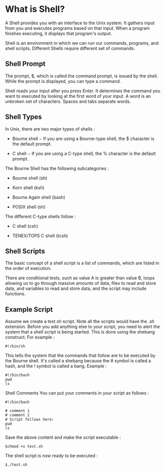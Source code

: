 # What is Shell?

   A Shell provides you with an interface to the Unix system. It gathers input from you and executes
   programs based on that input. When a program finishes executing, it displays that program's output.

   Shell is an environment in which we can run our commands, programs, and shell scripts. Different Shells
   require different set of commands.

   ## Shell Prompt

   The prompt, $, which is called the command prompt, is issued by the shell. While the prompt is displayed,
   you can type a command.

   Shell reads your input after you press Enter. It determines the command you want to executed by looking
   at the first word of your input. A word is an unbroken set of characters. Spaces and tabs separate words.

   ## Shell Types

   In Unix, there are two major types of shells :

   * Bourne shell − If you are using a Bourne-type shell, the $ character is the default prompt.

   * C shell − If you are using a C-type shell, the % character is the default prompt.

   The Bourne Shell has the following subcategories :

   * Bourne shell (sh)

   * Korn shell (ksh)

   * Bourne Again shell (bash)

   * POSIX shell (sh)

   The different C-type shells follow :

   * C shell (csh)

   * TENEX/TOPS C shell (tcsh)

  ## Shell Scripts

   The basic concept of a shell script is a list of commands, which are listed in the order of execution.

   There are conditional tests, such as value A is greater than value B, loops allowing us to go through 
   massive amounts of data, files to read and store data, and variables to read and store data, and the
   script may include functions.

   ## Example Script

   Assume we create a test.sh script. Note all the scripts would have the .sh extension. Before you add 
   anything else to your script, you need to alert the system that a shell script is being started. 
   This is done using the shebang construct. For example :

    #!/bin/sh

   This tells the system that the commands that follow are to be executed by the Bourne shell. It's called a
   shebang because the # symbol is called a hash, and the ! symbol is called a bang. Example :

    #!/bin/bash
    pwd
    ls

   Shell Comments 
   You can put your comments in your script as follows :

    #!/bin/bash

    # comment 1
    # comment 2
    # Script follows here:
    pwd
    ls

   Save the above content and make the script executable :

    $chmod +x test.sh

   The shell script is now ready to be executed :

    $./test.sh






























